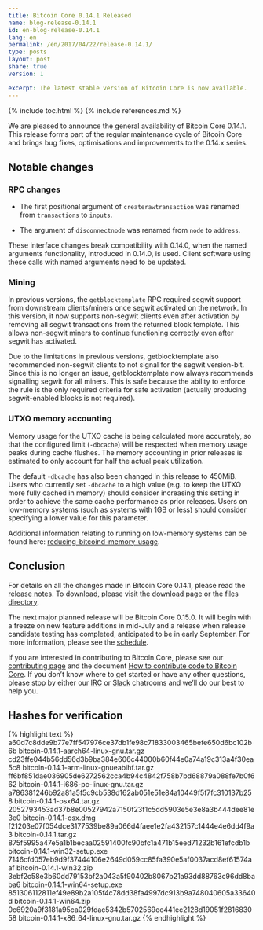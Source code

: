 ```yaml
---
title: Bitcoin Core 0.14.1 Released
name: blog-release-0.14.1
id: en-blog-release-0.14.1
lang: en
permalink: /en/2017/04/22/release-0.14.1/
type: posts
layout: post
share: true
version: 1

excerpt: The latest stable version of Bitcoin Core is now available.
---
```

{% include toc.html %}
{% include references.md %}

We are pleased to announce the general availability of Bitcoin Core 0.14.1. This release forms part of the regular maintenance cycle of Bitcoin Core and brings bug fixes, optimisations and improvements to the 0.14.x series.

## Notable changes

### RPC changes

- The first positional argument of `createrawtransaction` was renamed from `transactions` to `inputs`.

- The argument of `disconnectnode` was renamed from `node` to `address`.

These interface changes break compatibility with 0.14.0, when the named arguments functionality, introduced in 0.14.0, is used. Client software using these calls with named arguments need to be updated.

### Mining

In previous versions, the `getblocktemplate` RPC required segwit support from downstream clients/miners once segwit activated on the network. In this version, it now supports non-segwit clients even after activation by removing all segwit transactions from the returned block template.  This allows non-segwit miners to continue functioning correctly even after segwit has activated.

Due to the limitations in previous versions, getblocktemplate also recommended non-segwit clients to not signal for the segwit version-bit. Since this is no longer an issue, getblocktemplate now always recommends signalling segwit for all miners. This is safe because the ability to enforce the rule is the only required criteria for safe activation (actually producing segwit-enabled blocks is not required).

### UTXO memory accounting

Memory usage for the UTXO cache is being calculated more accurately, so that the configured limit (`-dbcache`) will be respected when memory usage peaks during cache flushes.  The memory accounting in prior releases is estimated to only account for half the actual peak utilization.

The default `-dbcache` has also been changed in this release to 450MiB.  Users who currently set `-dbcache` to a high value (e.g. to keep the UTXO more fully cached in memory) should consider increasing this setting in order to achieve the same cache performance as prior releases.  Users on low-memory systems (such as systems with 1GB or less) should consider specifying a lower value for this parameter.

Additional information relating to running on low-memory systems can be found here: [reducing-bitcoind-memory-usage](https://gist.github.com/laanwj/efe29c7661ce9b6620a7).

## Conclusion

For details on all the changes made in Bitcoin Core 0.14.1, please read the [release notes][]. To download, please visit the [download page][] or the [files directory][].

The next major planned release will be Bitcoin Core 0.15.0.  It will begin with a freeze on new feature additions in mid-July and a release when release candidate testing has completed, anticipated to be in early September.  For more information, please see the [schedule][].

If you are interested in contributing to Bitcoin Core, please see our [contributing page][] and the document [How to contribute code to Bitcoin Core][]. If you don’t know where to get started or have any other questions, please stop by either our [IRC][] or [Slack][] chatrooms and we’ll do our best to help you.

## Hashes for verification

{% highlight text %}
a60d7c8dde9b77e7ff547976ce37db1fe98c71833003465befe650d6bc102b6b  bitcoin-0.14.1-aarch64-linux-gnu.tar.gz
cd23ffe044b56dd56d3b9ba384e606c44000b60f44e0a74a19c313a4f30ea5c8  bitcoin-0.14.1-arm-linux-gnueabihf.tar.gz
ff6bf851dae036905de6272562cca4b94c4842f758b7bd68879a088fe7b0f662  bitcoin-0.14.1-i686-pc-linux-gnu.tar.gz
a786381246b92a81a5f5c9cb538d162ab051e51e84a10449f5f7fc310137b258  bitcoin-0.14.1-osx64.tar.gz
2052793453ad37b8e00527942a7150f23f1c5dd5903e5e3e8a3b444dee81e3e0  bitcoin-0.14.1-osx.dmg
f21203e07f054dce3177539be89a066d4faee1e2fa432157c1444e4e6dd4f9a3  bitcoin-0.14.1.tar.gz
875f5995a47e5a1b1becaa02591400fc90bfc1a471b15eed71232b161efcdb1b  bitcoin-0.14.1-win32-setup.exe
7146cfd057eb9d9f37444106e2649d059cc85fa390e5af0037acd8ef61574aaf  bitcoin-0.14.1-win32.zip
3ebf2c58e3b60dd79153bf2a043a5f90402b8067b21a93dd88763c96dd8baba6  bitcoin-0.14.1-win64-setup.exe
851306112811ef49e89b2a105f4c78dd38fa4997dc913b9a748040605a33640d  bitcoin-0.14.1-win64.zip
0c6920a9f3181a95ca029fdac5342b5702569ee441ec2128d19051f281683058  bitcoin-0.14.1-x86_64-linux-gnu.tar.gz
{% endhighlight %}

[release notes]: /en/releases/0.14.1/
[download page]: https://bitcoin.org/en/download
[files directory]: https://bitcoin.org/bin/bitcoin-core-0.14.1/
[schedule]: https://github.com/bitcoin/bitcoin/issues/9961
[contributing page]: /en/contribute
[How to contribute code to Bitcoin Core]: /en/faq/contributing-code/
[IRC]: https://en.bitcoin.it/wiki/IRC_channels
[Slack]: https://slack.bitcoincore.org/

